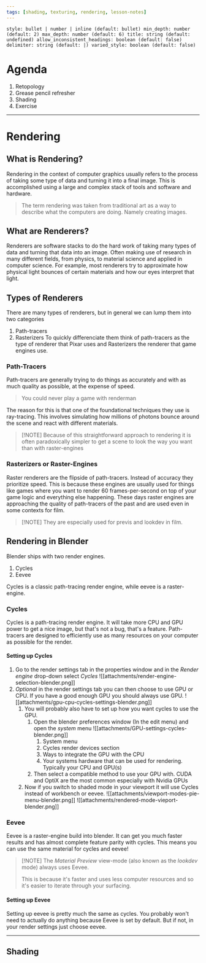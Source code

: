 ```yaml
---
tags: [shading, texturing, rendering, lesson-notes]
---
```


```toc
style: bullet | number | inline (default: bullet) min_depth: number (default: 2) max_depth: number (default: 6) title: string (default: undefined) allow_inconsistent_headings: boolean (default: false) delimiter: string (default: |) varied_style: boolean (default: false) 
```


# Agenda
1. Retopology
2. Grease pencil refresher
3. Shading
4. Exercise

---

# Rendering

## What is Rendering?
Rendering in the context of computer graphics usually refers to the process of taking some type of data and turning it into a final image.
This is accomplished using a large and complex stack of tools and software and hardware.

> The term rendering was taken from traditional art as a way to describe what the computers are doing. Namely creating images.

## What are Renderers?
Renderers are software stacks to do the hard work of taking many types of data and turning that data into an image.
Often making use of research in many different fields, from physics, to material science and applied in computer science.
For example, most renderers try to approximate how physical light bounces of certain materials and how our eyes interpret that light. 

## Types of Renderers
There are many types of renderers, but in general we can lump them into two categories
1. Path-tracers
2. Rasterizers
To quickly differenciate them think of path-tracers as the type of renderer that Pixar uses and Rasterizers the renderer that game engines use.

### Path-Tracers
Path-tracers are generally trying to do things as accurately and with as much quality as possible, at the expense of speed.

> You could never play a game with renderman

The reason for this is that one of the foundational techniques they use is ray-tracing. This involves simulating how millions of photons bounce around the scene and react with different materials.
>[!NOTE] Because of this straightforward approach to rendering it is often paradoxically simpler to get a scene to look the way you want than with raster-engines

### Rasterizers or Raster-Engines
Raster renderers are the flipside of path-tracers. Instead of accuracy they prioritize speed. This is because these engines are usually used for things like games where you want to render 60 frames-per-second on top of your game logic and everything else happening.
These days raster engines are approaching the quality of path-tracers of the past and are used even in some contexts for film.
>[!NOTE] They are especially used for previs and lookdev in film.

## Rendering in Blender

Blender ships with two render engines.
1. Cycles
2. Eevee

Cycles is a classic path-tracing render engine, while eevee is a raster-engine.

### Cycles
Cycles is a path-tracing render engine. It will take more CPU and GPU power to get a nice image, but that's not a bug, that's a feature. Path-tracers are designed to efficiently use as many resources on your computer as possible for the render.

#### Setting up Cycles
1. Go to the render settings tab in the properties window and in the *Render engine* drop-down select *Cycles* ![[attachments/render-engine-selection-blender.png]]
2. *Optional* in the render settings tab you can then choose to use GPU or CPU. If you have a good enough GPU you should always use GPU. ![[attachments/gpu-cpu-cycles-settings-blender.png]]
	1. You will probably also have to set up how you want cycles to use the GPU.
		1. Open the blender preferences window (In the edit menu) and open the *system* menu ![[attachments/GPU-settings-cycles-blender.png]]
			1. System menu
			2. Cycles render devices section
			3. Ways to integrate the GPU with the CPU
			4. Your systems hardware that can be used for rendering. Typically your CPU and GPU(s)
		2. Then select a compatible method to use your GPU with. CUDA and OptiX are the most common especially with Nvidia GPUs
	2. Now if you switch to shaded mode in your viewport it will use Cycles instead of workbench or eevee. ![[attachments/viewport-modes-pie-menu-blender.png]] ![[attachments/rendered-mode-vieport-blender.png]]

### Eevee
Eevee is a raster-engine build into blender. It can get you much faster results and has almost complete feature parity with cycles. This means you can use the same material for cycles and eevee!

>[!NOTE] The *Material Preview* view-mode (also known as the *lookdev* mode) always uses Eevee.
>
>This is because it's faster and uses less computer resources and so it's easier to iterate through your surfacing. 


#### Setting up Eevee
Setting up eevee is pretty much the same as cycles. You probably won't need to actually do anything because Eevee is set by default. But if not, in your render settings just choose eevee.

---
## Shading
